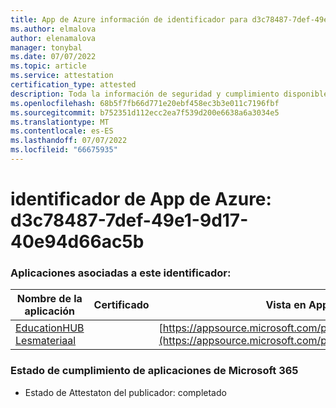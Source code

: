 ```yaml
---
title: App de Azure información de identificador para d3c78487-7def-49e1-9d17-40e94d66ac5b
ms.author: elmalova
author: elenamalova
manager: tonybal
ms.date: 07/07/2022
ms.topic: article
ms.service: attestation
certification_type: attested
description: Toda la información de seguridad y cumplimiento disponible para d3c78487-7def-49e1-9d17-40e94d66ac5b.
ms.openlocfilehash: 68b5f7fb66d771e20ebf458ec3b3e011c7196fbf
ms.sourcegitcommit: b752351d112ecc2ea7f539d200e6638a6a3034e5
ms.translationtype: MT
ms.contentlocale: es-ES
ms.lasthandoff: 07/07/2022
ms.locfileid: "66675935"
---
```

# <a name="azure-app-id-d3c78487-7def-49e1-9d17-40e94d66ac5b"></a>identificador de App de Azure: d3c78487-7def-49e1-9d17-40e94d66ac5b


### <a name="apps-associated-with-this-id"></a>Aplicaciones asociadas a este identificador:
| **Nombre de la aplicación** | **Certificado** | **Vista en AppSource** |
|--------------|---------------|-----------------------|
| [EducationHUB Lesmateriaal](../forward/WA200004326.md) |  | [https://appsource.microsoft.com/product/office/WA200004326](https://appsource.microsoft.com/product/office/WA200004326) |

### <a name="microsoft-365-app-compliance-status"></a>Estado de cumplimiento de aplicaciones de Microsoft 365
- Estado de Attestaton del publicador: completado
